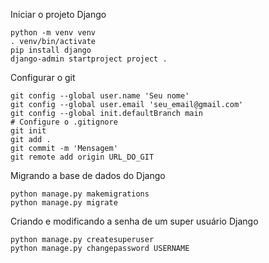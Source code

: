 Iniciar o projeto Django

```
python -m venv venv
. venv/bin/activate
pip install django
django-admin startproject project .
```

Configurar o git

```
git config --global user.name 'Seu nome'
git config --global user.email 'seu_email@gmail.com'
git config --global init.defaultBranch main
# Configure o .gitignore
git init
git add .
git commit -m 'Mensagem'
git remote add origin URL_DO_GIT
```

Migrando a base de dados do Django

```
python manage.py makemigrations
python manage.py migrate
```

Criando e modificando a senha de um super usuário Django

```
python manage.py createsuperuser
python manage.py changepassword USERNAME
```